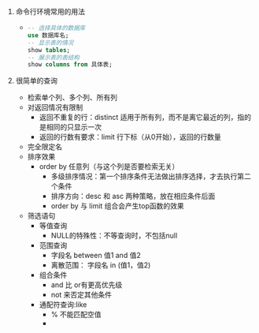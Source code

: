 1. 命令行环境常用的用法

   * ```sql
     -- 选择具体的数据库
     use 数据库名;
     -- 显示表的情况
     show tables;
     -- 展示表的表结构
     show columns from 具体表;
     ```

2. 很简单的查询
   * 检索单个列、多个列、所有列
   * 对返回情况有限制
     * 返回不重复的行：distinct 适用于所有列，而不是离它最近的列，指的是相同的只显示一次
     * 返回的行数有要求：limit  行下标（从0开始），返回的行数量
   * 完全限定名
   * 排序效果
     * order by  任意列（与这个列是否要检索无关）
       * 多级排序情况：第一个排序条件无法做出排序选择，才去执行第二个条件
       * 排序方向：desc 和 asc 两种策略，放在相应条件后面
       * order by 与 limit 组合会产生top函数的效果
   * 筛选语句
     * 等值查询
       * NULL的特殊性：不等查询时，不包括null
     * 范围查询
       * 字段名  between 值1  and 值2
       * 离散范围： 字段名  in  (值1，值2)
     * 组合条件
       * and 比 or有更高优先级
       * not 来否定其他条件
     * 通配符查询:like
       * % 不能匹配空值
       * 